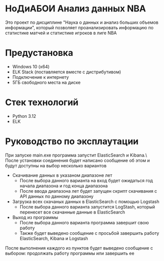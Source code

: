 # НоДиАБОИ Анализ данных NBA
Это проект по дисциплине "Наука о данных и анализ больших объемов информации", который позволяет проанализировать информацию по статистике матчей и статистике игроков в лиге NBA
# Предустановка
* Windows 10 (x64)
* ELK Stack (поставляется вместе с дистрибутивом)
* Подключение к интернету
* 5ГБ свободного места на диске
# Стек технологий
* Python 3.12
* ELK
# Руководство по эксплаутации
При запуске main.exe программа запустит ElasticSearch и Kibana.\ 
После установки соединения будет написано сообщение об этом и будут доступны на выбор несколько вариантов
* Скачивание данных в указаном диапазоне лет
  * После выбора данного варианта на вход будет ожидаться год начала диапазона и год конца диапазона
  * После ввода диапазона лет будет запущен скрипт скачивания с API данных по данному диапазону
* Загрузка всех скачаных данных в ElasticSearch с помощью Logstash
  * После выбора данного варианта запустится LogStash, который перенесет все скачанные данные в ElasticSearch
* Выход из программы
  * После выбора данного варианта программа завершит свою работу
  * Также будет выведено сообщение с просьбой завершить работу ElasticSearch, Kibana и Logstash

После выполнения каждого из пунктов будет выведено сообщение с выбором: продолжать работу программы или завершить ее